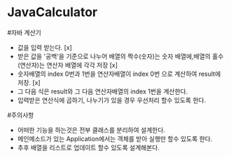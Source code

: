 # JavaCalculator
#자바 계산기
- 값을 입력 받는다. [x]
- 받은 값을 '공백'을 기준으로 나누어 배열의 짝수(숫자)는 숫자 배열에,배열의 홀수(연산자)는 연산자 배열에 각각 저장 [x]
- 숫자배열의 index 0번과 1번을 연산자배열이 index 0번 으로 계산하여 result에 저장. [x]
- 그 다음 식은 result와 그 다음 연산자배열의 index 1번을 계산한다.
- 입력받은 연산식에 곱하기, 나누기가 있을 경우 우선처리 할수 있도록 한다.

#주의사항
-  어떠한 기능을 하는것은 전부 클래스를 분리하여 설계한다.
- 메인메소드가 있는 Application에서는 객체를 받아 실행만 할수 있도록 한다.
-  추후 배열을 리스트로 업데이트 할수 있도록 설계해본다.
